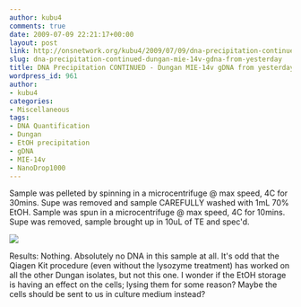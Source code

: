 ```yaml
---
author: kubu4
comments: true
date: 2009-07-09 22:21:17+00:00
layout: post
link: http://onsnetwork.org/kubu4/2009/07/09/dna-precipitation-continued-dungan-mie-14v-gdna-from-yesterday/
slug: dna-precipitation-continued-dungan-mie-14v-gdna-from-yesterday
title: DNA Precipitation CONTINUED - Dungan MIE-14v gDNA from yesterday
wordpress_id: 961
author:
- kubu4
categories:
- Miscellaneous
tags:
- DNA Quantification
- Dungan
- EtOH precipitation
- gDNA
- MIE-14v
- NanoDrop1000
---
```


Sample was pelleted by spinning in a microcentrifuge @ max speed, 4C for 30mins. Supe was removed and sample CAREFULLY washed with 1mL 70% EtOH. Sample was spun in a microcentrifuge @ max speed, 4C for 10mins. Supe was removed, sample brought up in 10uL of TE and spec'd.

![](http://eagle.fish.washington.edu/Arabidopsis/20090709%20DNA%20SJW.jpg)

Results: Nothing. Absolutely no DNA in this sample at all. It's odd that the Qiagen Kit procedure (even without the lysozyme treatment) has worked on all the other Dungan isolates, but not this one. I wonder if the EtOH storage is having an effect on the cells; lysing them for some reason? Maybe the cells should be sent to us in culture medium instead?

